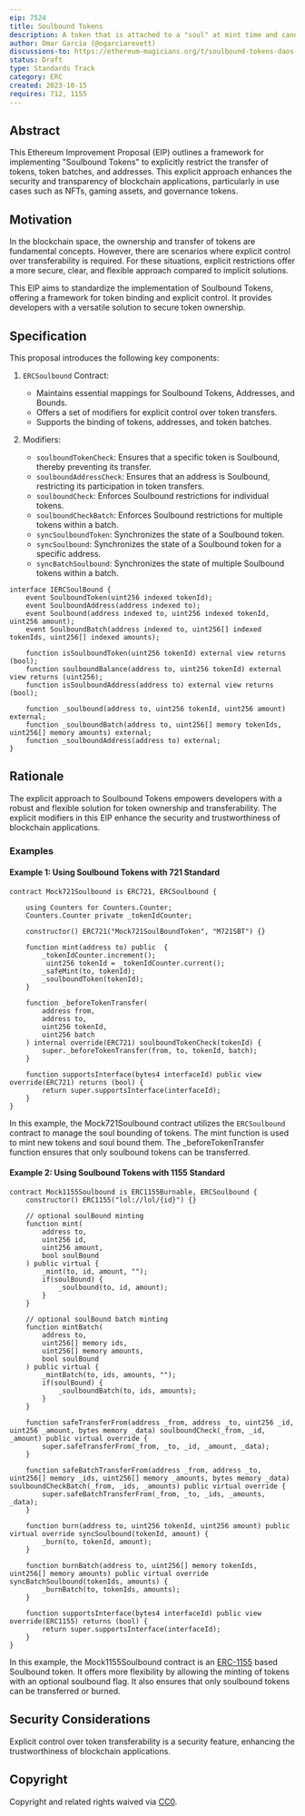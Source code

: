 ```yaml
---
eip: 7524
title: Soulbound Tokens
description: A token that is attached to a "soul" at mint time and cannot be transferred after that.
author: Omar Garcia (@ogarciarevett)
discussions-to: https://ethereum-magicians.org/t/soulbound-tokens-daos-and-web3-games/16104
status: Draft
type: Standards Track
category: ERC
created: 2023-10-15
requires: 712, 1155
---
```


## Abstract

This Ethereum Improvement Proposal (EIP) outlines a framework for implementing "Soulbound Tokens" to explicitly restrict the transfer of tokens, token batches, and addresses. This explicit approach enhances the security and transparency of blockchain applications, particularly in use cases such as NFTs, gaming assets, and governance tokens.

## Motivation

In the blockchain space, the ownership and transfer of tokens are fundamental concepts. However, there are scenarios where explicit control over transferability is required. For these situations, explicit restrictions offer a more secure, clear, and flexible approach compared to implicit solutions.

This EIP aims to standardize the implementation of Soulbound Tokens, offering a framework for token binding and explicit control. It provides developers with a versatile solution to secure token ownership.

## Specification

This proposal introduces the following key components:

1. `ERCSoulbound` Contract:
   - Maintains essential mappings for Soulbound Tokens, Addresses, and Bounds.
   - Offers a set of modifiers for explicit control over token transfers.
   - Supports the binding of tokens, addresses, and token batches.

2. Modifiers:
   - `soulboundTokenCheck`: Ensures that a specific token is Soulbound, thereby preventing its transfer.
   - `soulboundAddressCheck`: Ensures that an address is Soulbound, restricting its participation in token transfers.
   - `soulboundCheck`: Enforces Soulbound restrictions for individual tokens.
   - `soulboundCheckBatch`: Enforces Soulbound restrictions for multiple tokens within a batch.
   - `syncSoulboundToken`: Synchronizes the state of a Soulbound token.
   - `syncSoulbound`: Synchronizes the state of a Soulbound token for a specific address.
   - `syncBatchSoulbound`: Synchronizes the state of multiple Soulbound tokens within a batch.

```solidity
interface IERCSoulBound {
    event SoulboundToken(uint256 indexed tokenId);
    event SoulboundAddress(address indexed to);
    event Soulbound(address indexed to, uint256 indexed tokenId, uint256 amount);
    event SoulboundBatch(address indexed to, uint256[] indexed tokenIds, uint256[] indexed amounts);

    function isSoulboundToken(uint256 tokenId) external view returns (bool);
    function soulboundBalance(address to, uint256 tokenId) external view returns (uint256);
    function isSoulboundAddress(address to) external view returns (bool);

    function _soulbound(address to, uint256 tokenId, uint256 amount) external;
    function _soulboundBatch(address to, uint256[] memory tokenIds, uint256[] memory amounts) external;
    function _soulboundAddress(address to) external;
}

```

## Rationale

The explicit approach to Soulbound Tokens empowers developers with a robust and flexible solution for token ownership and transferability. The explicit modifiers in this EIP enhance the security and trustworthiness of blockchain applications.

### Examples

#### Example 1: Using Soulbound Tokens with 721 Standard

```solidity
contract Mock721Soulbound is ERC721, ERCSoulbound {

    using Counters for Counters.Counter;
    Counters.Counter private _tokenIdCounter;

    constructor() ERC721("Mock721SoulBoundToken", "M721SBT") {}

    function mint(address to) public  {
        _tokenIdCounter.increment();
         uint256 tokenId = _tokenIdCounter.current();
        _safeMint(to, tokenId);
        _soulboundToken(tokenId);
    }

    function _beforeTokenTransfer(
        address from,
        address to,
        uint256 tokenId,
        uint256 batch
    ) internal override(ERC721) soulboundTokenCheck(tokenId) {
        super._beforeTokenTransfer(from, to, tokenId, batch);
    }

    function supportsInterface(bytes4 interfaceId) public view override(ERC721) returns (bool) {
        return super.supportsInterface(interfaceId);
    }
}
```

In this example, the Mock721Soulbound contract utilizes the `ERCSoulbound` contract to manage the soul bounding of tokens. The mint function is used to mint new tokens and soul bound them. The _beforeTokenTransfer function ensures that only soulbound tokens can be transferred.

#### Example 2: Using Soulbound Tokens with 1155 Standard

```solidity
contract Mock1155Soulbound is ERC1155Burnable, ERCSoulbound {
    constructor() ERC1155("lol://lol/{id}") {}

    // optional soulBound minting
    function mint(
        address to,
        uint256 id,
        uint256 amount,
        bool soulBound
    ) public virtual {
        _mint(to, id, amount, "");
        if(soulBound) {
            _soulbound(to, id, amount);
        }
    }

    // optional soulBound batch minting
    function mintBatch(
        address to,
        uint256[] memory ids,
        uint256[] memory amounts,
        bool soulBound
    ) public virtual {
        _mintBatch(to, ids, amounts, "");
        if(soulBound) {
            _soulboundBatch(to, ids, amounts);
        }
    }

    function safeTransferFrom(address _from, address _to, uint256 _id, uint256 _amount, bytes memory _data) soulboundCheck(_from, _id, _amount) public virtual override {
        super.safeTransferFrom(_from, _to, _id, _amount, _data);
    }

    function safeBatchTransferFrom(address _from, address _to, uint256[] memory _ids, uint256[] memory _amounts, bytes memory _data) soulboundCheckBatch(_from, _ids, _amounts) public virtual override {
        super.safeBatchTransferFrom(_from, _to, _ids, _amounts, _data);
    }

    function burn(address to, uint256 tokenId, uint256 amount) public virtual override syncSoulbound(tokenId, amount) {
        _burn(to, tokenId, amount);
    }

    function burnBatch(address to, uint256[] memory tokenIds, uint256[] memory amounts) public virtual override syncBatchSoulbound(tokenIds, amounts) {
        _burnBatch(to, tokenIds, amounts);
    }

    function supportsInterface(bytes4 interfaceId) public view override(ERC1155) returns (bool) {
        return super.supportsInterface(interfaceId);
    }
}

```

In this example, the Mock1155Soulbound contract is an [ERC-1155](./eip-1155.md) based Soulbound token. It offers more flexibility by allowing the minting of tokens with an optional soulbound flag. It also ensures that only soulbound tokens can be transferred or burned.

## Security Considerations

Explicit control over token transferability is a security feature, enhancing the trustworthiness of blockchain applications.

## Copyright

Copyright and related rights waived via [CC0](../LICENSE.md).

